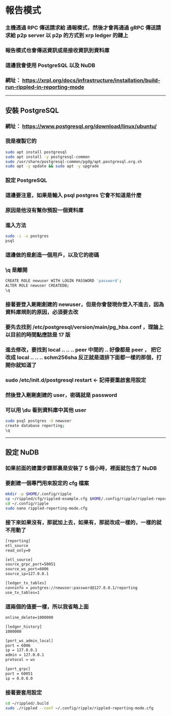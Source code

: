 # 報告模式
### 主機透過 RPC 傳送請求給 通報模式，然後才會再通過 gRPC 傳送請求給 p2p server 以 p2p 的方式到 xrp ledger 的鏈上
### 報告模式也會傳送資訊或是接收資訊到資料庫
### 這邊我會使用 PostgreSQL 以及 NuDB
### 網址： https://xrpl.org/docs/infrastructure/installation/build-run-rippled-in-reporting-mode
---
## 安裝 PostgreSQL
### 網址： https://www.postgresql.org/download/linux/ubuntu/
### 我是複製它的
```bash
sudo apt install postgresql
sudo apt install -y postgresql-common
sudo /usr/share/postgresql-common/pgdg/apt.postgresql.org.sh
sudo apt -y update && sudo apt -y upgrade
```
### 設定 PostgreSQL
### 這邊要注意，如果是輸入 psql postgres 它會不知道是什麼
### 原因是他沒有幫你預設一個資料庫
### 進入方法
```bash
sudo -i -u postgres
psql
```
### 這邊做的是創造一個用戶，以及它的密碼
### \q 是離開
```bash
CREATE ROLE newuser WITH LOGIN PASSWORD 'password';
ALTER ROLE newuser CREATEDB;
\q
```
### 接著要登入剛剛創建的 newuser，但是你會發現你登入不進去，因為資料庫規則的原因，必須要去改
### 要先去找到 /etc/postgresql/version/main/pg_hba.conf ，理論上以目前的時間點應該是 17 版
### 進去修改，要找到 local .. .. .. peer 中間的 .. 好像都是 peer ， 把它改成 local .. .. .. schm256sha 反正就是這排下面都一樣的那個，打開你就知道了
### sudo /etc/init.d/postgresql restart <- 記得要重啟套用設定
### 然後登入剛剛創建的 user，密碼就是 password
### 可以用 \du 看到資料庫中其他 user
```bash
sudo psql postgres -U newuser
create database reporting;
\q
```
---
## 設定 NuDB
### 如果前面的建置步驟那裏是安裝了 5 個小時，裡面就包含了 NuDB
### 要創建一個專門用來設定的 cfg 檔案
```bash
mkdir -p $HOME/.config/ripple
cp ~/rippled/cfg/rippled-example.cfg $HOME/.config/ripple/rippled-reporting-mode.cfg
cd ~/.config/ripple
sudo nano rippled-reporting-mode.cfg
```
### 接下來如果沒有，那就加上去，如果有，那就改成一樣的，一樣的就不用動了
```txt
[reporting]
etl_source
read_only=0
```
```txt
[etl_source]
source_grpc_port=50051
source_ws_port=6006
source_ip=127.0.0.1
```
```txt
[ledger_tx_tables]
conninfo = postgres://newuser:password@127.0.0.1/reporting
use_tx_tables=1
```
### 這兩個的值要一樣，所以我省略上面
```txt
online_delete=1000000

[ledger_history]
1000000
```
```txt
[port_ws_admin_local]
port = 6006
ip = 127.0.0.1
admin = 127.0.0.1
protocol = ws
```
```txt
[port_grpc]
port = 60051
ip = 0.0.0.0
```
### 接著要套用設定
```bash
cd ~/rippled/.build
sudo ./rippled --conf ~/.config/ripple/rippled-reporting-mode.cfg
```
